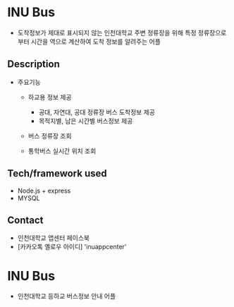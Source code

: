 
# INU Bus
-   도착정보가 제대로 표시되지 않는 인천대학교 주변 정류장을 위해 특정 정류장으로부터 시간을 역으로 계산하여 도착 정보를 알려주는 어플

## Description
-   주요기능

    -   하교용 정보 제공

        -   공대, 자연대, 공대 정류장 버스 도착정보 제공
        -   목적지별, 남은 시간별 버스정보 제공
    -   버스 정류장 조회
    -  통학버스 실시간 위치 조회

## Tech/framework used

- Node.js + express
- MYSQL


## Contact
-   인천대학교 앱센터 페이스북
-   [카카오톡 옐로우 아이디] 'inuappcenter'

# INU Bus

-   인천대학교 등하교 버스정보 안내 어플
